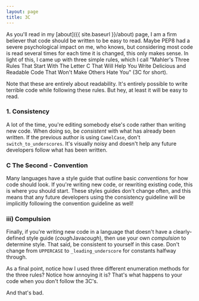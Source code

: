 ```yaml
---
layout: page
title: 3C
---
```


As you'll read in my [about]({{ site.baseurl }}/about) page, I am a firm believer that code should be written to be easy to read. Maybe PEP8 had a severe psychological impact on me, who knows, but considering most code is read several times for each time it is changed, this only makes sense. In light of this, I came up with three simple rules, which I call "Mahler's Three Rules That Start With The Letter C That Will Help You Write Delicious and Readable Code That Won't Make Others Hate You" (3C for short).

Note that these are entirely about readability. It's entirely possible to write terrible code while following these rules. But hey, at least it will be easy to read.

### 1. Consistency ###

A lot of the time, you're editing somebody else's code rather than writing new code. When doing so, be *consistent* with what has already been written. If the previous author is using `CamelCase`, don't `switch_to_underscores`. It's visually noisy and doesn't help any future developers follow what has been written.

### C The Second - Convention ###

Many languages have a style guide that outline basic *conventions* for how code should look. If you're writing new code, or rewriting existing code, this is where you should start. These styles guides don't change often, and this means that any future developers using the consistency guideline will be implicitly following the convention guideline as well!

### iii) Compulsion ###

Finally, if you're writing new code in a language that doesn't have a clearly-defined style guide (*cough*Java*cough*), then use your own *compulsion* to determine style. That said, be consistent to yourself in this case. Don't change from `UPPERCASE` to `_leading_underscore` for constants halfway through.

As a final point, notice how I used three different enumeration methods for the three rules? Notice how annoying it is? That's what happens to your code when you don't follow the 3C's.

And that's bad.
